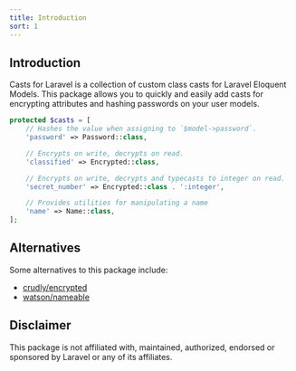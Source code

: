 ```yaml
---
title: Introduction
sort: 1
---
```


## Introduction

Casts for Laravel is a collection of custom class casts for Laravel Eloquent Models. This package allows you to quickly
and easily add casts for encrypting attributes and hashing passwords on your user models.

```php
protected $casts = [
    // Hashes the value when assigning to `$model->password`.
    'password' => Password::class,

    // Encrypts on write, decrypts on read.
    'classified' => Encrypted::class,

    // Encrypts on write, decrypts and typecasts to integer on read.
    'secret_number' => Encrypted::class . ':integer',

    // Provides utilities for manipulating a name
    'name' => Name::class,
];
```

## Alternatives

Some alternatives to this package include:

-   [crudly/encrypted](https://github.com/Crudly/Encrypted)
-   [watson/nameable](https://github.com/dwightwatson/nameable)

## Disclaimer

This package is not affiliated with, maintained, authorized, endorsed or sponsored by Laravel or any of its affiliates.

